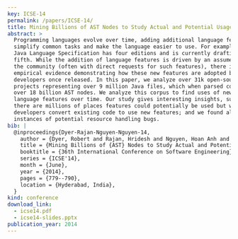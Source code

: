 ```yaml
---
key: ICSE-14
permalink: /papers/ICSE-14/
title: Mining Billions of AST Nodes to Study Actual and Potential Usage of Java Language Features
abstract: >
  Programming languages evolve over time, adding additional language features to
  simplify common tasks and make the language easier to use. For example, the
  Java Language Specification has four editions and is currently drafting a
  fifth. While the addition of language features is driven by an assumed need by
  the community (often with direct requests for such features), there is little
  empirical evidence demonstrating how these new features are adopted by
  developers once released. In this paper, we analyze over 31k open-source Java
  projects representing over 9 million Java files, which when parsed contain
  over 18 billion AST nodes. We analyze this corpus to find uses of new Java
  language features over time. Our study gives interesting insights, such as:
  there are millions of places features could potentially be used but weren't;
  developers convert existing code to use new features; and we found almost 200k
  instances of potential resource handling bugs.
bib: |
  @inproceedings{Dyer-Rajan-Nguyen-Nguyen-14,
    author = {Dyer, Robert and Rajan, Hridesh and Nguyen, Hoan Anh and Nguyen, Tien N.},
    title = {Mining Billions of {AST} Nodes to Study Actual and Potential Usage of {Java} Language Features},
    booktitle = {36th International Conference on Software Engineering},
    series = {ICSE'14},
    month = {June},
    year = {2014},
    pages = {779--790},
    location = {Hyderabad, India},
  }
kind: conference
download_link:
  - icse14.pdf
  - icse14-slides.pptx
publication_year: 2014
---
```

